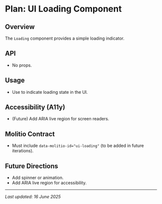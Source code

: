 # Plan: UI Loading Component

## Overview
The `Loading` component provides a simple loading indicator.

## API
- No props.

## Usage
- Use to indicate loading state in the UI.

## Accessibility (A11y)
- (Future) Add ARIA live region for screen readers.

## Molitio Contract
- Must include `data-molitio-id="ui-loading"` (to be added in future iterations).

## Future Directions
- Add spinner or animation.
- Add ARIA live region for accessibility.

---

_Last updated: 16 June 2025_
